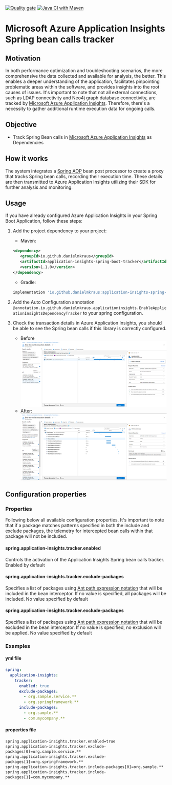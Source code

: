 [![Quality gate](https://sonarcloud.io/api/project_badges/quality_gate?project=application-insights-spring-boot-tracker)](https://sonarcloud.io/summary/new_code?id=application-insights-spring-boot-tracker)
[![Java CI with Maven](https://github.com/danielmkraus/application-insights-spring-boot-tracker/actions/workflows/maven.yml/badge.svg)](https://github.com/danielmkraus/application-insights-spring-boot-tracker/actions/workflows/maven.yml)

# Microsoft Azure Application Insights Spring bean calls tracker

## Motivation

In both performance optimization and troubleshooting scenarios, the more comprehensive the data collected and available 
for analysis, the better. This enables a deeper understanding of the application, facilitates pinpointing problematic 
areas within the software, and provides insights into the root causes of issues. It's important to note that not all 
external connections, such as LDAP connectivity and Neo4j graph database connectivity, are tracked by 
[Microsoft Azure Application Insights](https://learn.microsoft.com/en-us/azure/azure-monitor/app/app-insights-overview). 
Therefore, there's a necessity to gather additional runtime execution data for ongoing calls.

## Objective

- Track Spring Bean calls in [Microsoft Azure Application Insights](https://learn.microsoft.com/en-us/azure/azure-monitor/app/app-insights-overview) 
as Dependencies

## How it works

The system integrates a [Spring AOP](https://docs.spring.io/spring-framework/reference/core/aop.html) bean post 
processor to create a proxy that tracks Spring bean calls, recording their execution time. These details are then 
transmitted to Azure Application Insights utilizing their SDK for further analysis and monitoring.

## Usage

If you have already configured Azure Application Insights in your Spring Boot Application, follow these steps:

1. Add the project dependency to your project:
   - Maven:
    ```xml
    <dependency>
       <groupId>io.github.danielmkraus</groupId>
       <artifactId>application-insights-spring-boot-tracker</artifactId>
       <version>1.1.0</version>
    </dependency>
    ```
   - Gradle: 
   ```groovy
   implementation 'io.github.danielmkraus:application-insights-spring-boot-tracker:1.0.0'
   ```

2. Add the Auto Configuration annotation `@annotation.io.github.danielmkraus.applicationinsights.EnableApplicationInsightsDependencyTracker`
   to your spring configuration.
3. Check the transaction details in Azure Application Insights, you should be able to see the Spring bean calls if this
library is correctly configured.
    - Before
      ![Application insights view without metrics](./before.png)
    - After:
      ![Application insights view with metrics](./after.png)

## Configuration properties

### Properties

Following below all available configuration properties.
It's important to note that if a package matches patterns specified in both the include and exclude packages, the 
telemetry for intercepted bean calls within that package will not be included.

#### spring.application-insights.tracker.enabled

Controls the activation of the Application Insights Spring bean calls tracker.
Enabled by default

#### spring.application-insights.tracker.exclude-packages

Specifies a list of packages using [Ant path expression notation](https://docs.spring.io/spring-framework/docs/3.2.0.RELEASE_to_3.2.1.RELEASE/Spring%20Framework%203.2.1.RELEASE/org/springframework/util/AntPathMatcher.html) 
that will be included in the bean interceptor. If no value is specified, all packages will be included. No value 
specified by default

#### spring.application-insights.tracker.exclude-packages

Specifies a list of packages using [Ant path expression notation](https://docs.spring.io/spring-framework/docs/3.2.0.RELEASE_to_3.2.1.RELEASE/Spring%20Framework%203.2.1.RELEASE/org/springframework/util/AntPathMatcher.html) 
that will be excluded in the bean interceptor. If no value is specified, no exclusion will be applied. No value 
specified by default

### Examples

#### yml file

```yaml
spring:
  application-insights:
    tracker:
      enabled: true
      exclude-packages:
        - org.sample.service.**
        - org.springframework.**
      include-packages:
        - org.sample.**
        - com.mycompany.**
```

#### properties file

```properties
spring.application-insights.tracker.enabled=true
spring.application-insights.tracker.exclude-packages[0]=org.sample.service.**
spring.application-insights.tracker.exclude-packages[1]=org.springframework.**
spring.application-insights.tracker.include-packages[0]=org.sample.**
spring.application-insights.tracker.include-packages[1]=com.mycompany.**
```

